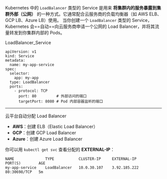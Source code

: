 
Kubernetes 中的 `LoadBalancer` 类型的 Service 是用来 **将集群内的服务暴露到集群外部（公网）** 的一种方式。它通常配合云服务商的负载均衡器（如 AWS ELB、GCP LB、Azure LB）使用。
当你创建一个 `LoadBalancer` 类型的 Service，Kubernetes 会==自动==向云服务商申请一个公网的 Load Balancer，并将其流量转发到你集群内部的 Pods。


LoadBalancer_Service
```
apiVersion: v1
kind: Service
metadata:
  name: my-app-service
spec:
  selector:
    app: my-app
  type: LoadBalancer
  ports:
    - protocol: TCP
      port: 80         # 外部访问的端口
      targetPort: 8080 # Pod 内部容器监听的端口
```

---


云平台自动分配 Load Balancer
- **AWS**：创建 ELB（Elastic Load Balancer）
- **GCP**：创建 GCP Load Balancer
- **Azure**：创建 Azure Load Balancer



你可以用 `kubectl get svc` 查看分配的 **EXTERNAL-IP**：

```
NAME              TYPE           CLUSTER-IP     EXTERNAL-IP       PORT(S)        AGE
my-app-service    LoadBalancer   10.0.30.107    3.92.185.222       80:30698/TCP   5m
```